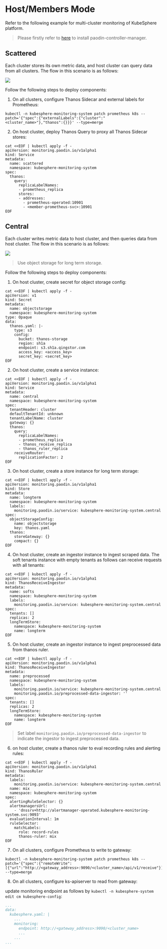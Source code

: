 # Host/Members Mode

Refer to the following example for multi-cluster monitoring of KubeSphere platform.

> Please firstly refer to [here](../README.md#quickstart) to install paodin-controller-manager.

## Scattered

Each cluster stores its own metric data, and host cluster can query data from all clusters. The flow in this scenario is as follows: 

<img src="./images/multi-cluster-scattered.png"> 

Follow the following steps to deploy components:   

1. On all clusters, configure Thanos Sidecar and external labels for Prometheus:

  ```shell
  kubectl -n kubesphere-monitoring-system patch prometheus k8s --patch='{"spec":{"externalLabels":{"cluster":"<cluster_name>"},"thanos":{}}}' --type=merge
  ```

2. On host cluster, deploy Thanos Query to proxy all Thanos Sidecar stores: 

  ```shell
  cat <<EOF | kubectl apply -f -
  apiVersion: monitoring.paodin.io/v1alpha1
  kind: Service
  metadata:
    name: scattered
    namespace: kubesphere-monitoring-system
  spec:
    thanos: 
      query:
        replicaLabelNames:
        - prometheus_replica
        stores:
        - addresses: 
          - prometheus-operated:10901
          - <member-prometheus-svc>:10901
  EOF
  ```


## Central

Each cluster writes metric data to host cluster, and then queries data from host cluster. The flow in this scenario is as follows: 

<img src="./images/multi-cluster-central.png"> 

> Use object storage for long term storage.

Follow the following steps to deploy components:   

1. On host cluster, create secret for object storage config: 

  ```shell
  cat <<EOF | kubectl apply -f -
  apiVersion: v1
  kind: Secret
  metadata:
    name: objectstorage
    namespace: kubesphere-monitoring-system
  type: Opaque
  data:
    thanos.yaml: |-
      type: s3
      config:
        bucket: thanos-storage
        region: sh1a
        endpoint: s3.sh1a.qingstor.com
        access_key: <access_key>
        secret_key: <secret_key>
  EOF
  ```

2. On host cluster, create a service instance: 

  ```shell
  cat <<EOF | kubectl apply -f -
  apiVersion: monitoring.paodin.io/v1alpha1
  kind: Service
  metadata:
    name: central
    namespace: kubesphere-monitoring-system
  spec:
    tenantHeader: cluster
    defaultTenantId: unknown
    tenantLabelName: cluster
    gateway: {}
    thanos: 
      query:
        replicaLabelNames:
        - prometheus_replica
        - thanos_receive_replica
        - thanos_ruler_replica
      receiveRouter: 
        replicationFactor: 2
  EOF
  ```

3. On host cluster, create a store instance for long term storage:

  ```shell
  cat <<EOF | kubectl apply -f -
  apiVersion: monitoring.paodin.io/v1alpha1
  kind: Store
  metadata:
    name: longterm
    namespace: kubesphere-monitoring-system
    labels: 
      monitoring.paodin.io/service: kubesphere-monitoring-system.central
  spec:
    objectStorageConfig: 
      name: objectstorage
      key: thanos.yaml
    thanos: 
      storeGateway: {}
      compact: {}
  EOF
  ```

4. On host cluster, create an ingestor instance to ingest scraped data. The soft tenants instance with empty tenants as follows can receive requests with all tenants:

  ```shell
  cat <<EOF | kubectl apply -f -
  apiVersion: monitoring.paodin.io/v1alpha1
  kind: ThanosReceiveIngestor
  metadata:
    name: softs
    namespace: kubesphere-monitoring-system
    labels: 
      monitoring.paodin.io/service: kubesphere-monitoring-system.central
  spec:
    tenants: []
    replicas: 2
    longTermStore: 
      namespace: kubesphere-monitoring-system
      name: longterm
  EOF
  ```

5. On host cluster, create an ingestor instance to ingest preprocessed data from thanos ruler. 

  ```shell
  cat <<EOF | kubectl apply -f -
  apiVersion: monitoring.paodin.io/v1alpha1
  kind: ThanosReceiveIngestor
  metadata:
    name: preprocessed
    namespace: kubesphere-monitoring-system
    labels: 
      monitoring.paodin.io/service: kubesphere-monitoring-system.central
      monitoring.paodin.io/preprocessed-data-ingestor: '' 
  spec:
    tenants: []
    replicas: 2
    longTermStore: 
      namespace: kubesphere-monitoring-system
      name: longterm
  EOF
  ```

> Set label `monitoring.paodin.io/preprocessed-data-ingestor` to indicate the ingestor to ingest preprocessed data.

6. on host cluster, create a thanos ruler to eval recording rules and alerting rules: 

```shell
cat <<EOF | kubectl apply -f -
apiVersion: monitoring.paodin.io/v1alpha1
kind: ThanosRuler
metadata:
  labels:
    monitoring.paodin.io/service: kubesphere-monitoring-system.central
  name: mix
  namespace: kubesphere-monitoring-system
spec:
  alertingRuleSelector: {}
  alertmanagersUrl:
    - 'dnssrv+http://alertmanager-operated.kubesphere-monitoring-system.svc:9093'
  evaluationInterval: 1m
  ruleSelector:
    matchLabels:
      role: record-rules
      thanos-ruler: mix
EOF
```

7. On all clusters, configure Prometheus to write to gateway:  

  ```shell
  kubectl -n kubesphere-monitoring-system patch prometheus k8s --patch='{"spec":{"remoteWrite":[{"url":"http://<gateway_address>:9090/<cluster_name>/api/v1/receive"}]}}' --type=merge
  ```

8. On all clusters, configure ks-apiserver to read from gateway:  

  update monitoring endpoint as follows by `kubectl -n kubesphere-system edit cm kubesphere-config`:   

  ```yaml
  ...
  data:
    kubesphere.yaml: |
      ...
      monitoring:
        endpoint: http://<gateway_address>:9090/<cluster_name>
        ...
      ...
  ...
  ```

